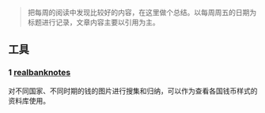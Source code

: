 >把每周的阅读中发现比较好的内容，在这里做个总结。以每周周五的日期为标题进行记录，文章内容主要以引用为主。


## 工具
### 1 [realbanknotes](https://realbanknotes.com/)
对不同国家、不同时期的钱的图片进行搜集和归纳，可以作为查看各国钱币样式的资料库使用。
